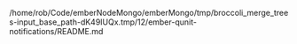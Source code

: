 /home/rob/Code/emberNodeMongo/emberMongo/tmp/broccoli_merge_trees-input_base_path-dK49IUQx.tmp/12/ember-qunit-notifications/README.md